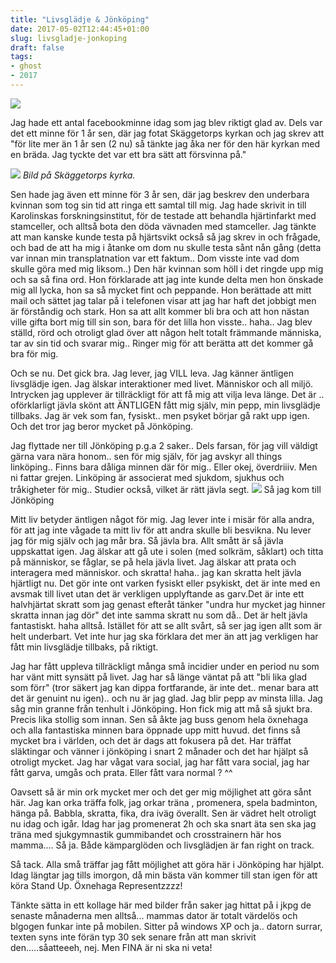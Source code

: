 ```yaml
---
title: "Livsglädje & Jönköping"
date: 2017-05-02T12:44:45+01:00
slug: livsgladje-jonkoping
draft: false
tags:
- ghost
- 2017
---
```


![](/assets/images/ghost/2017/05/18236255_10154592011091864_647390767_o.jpg)

Jag hade ett antal facebookminne idag som jag blev riktigt glad av. Dels var det ett minne för 1 år sen, där jag fotat Skäggetorps kyrkan
och jag skrev att "för lite mer än 1 år sen (2 nu) så tänkte jag åka ner för den här kyrkan med en bräda. Jag tyckte det var ett bra sätt att försvinna på."  

![](/assets/images/ghost/2017/05/skagge.jpg)
*Bild på Skäggetorps kyrka.*


Sen hade jag även ett minne för 3 år sen, där jag beskrev den underbara kvinnan som tog sin tid att ringa ett samtal till mig. Jag hade skrivit in till Karolinskas forskningsinstitut, för de testade att behandla hjärtinfarkt med stamceller, och alltså bota den döda vävnaden med stamceller. Jag tänkte att man kanske kunde testa på hjärtsvikt också så jag skrev in och frågade, och bad de att ha mig i åtanke om dom nu skulle testa sånt nån gång (detta var innan min transplatnation var ett faktum.. Dom visste inte vad dom skulle göra med mig liksom..) 
Den här kvinnan som höll i det ringde upp mig och sa så fina ord.  Hon förklarade att jag inte kunde delta men hon önskade mig all lycka, hon sa så mycket fint och peppande. Hon berättade att mitt mail och sättet jag talar på i telefonen visar att jag har haft det jobbigt men är förståndig och stark.  Hon sa att allt kommer bli bra och att hon nästan ville gifta bort mig till sin son, bara för det lilla hon visste.. haha.. Jag blev ställd, rörd och otroligt glad över att någon helt totalt främmande människa, tar av sin tid och svarar mig.. Ringer mig för att berätta att det kommer gå bra för mig. 

Och se nu. Det gick bra. Jag lever, jag VILL leva. Jag känner äntligen livsglädje igen. Jag älskar interaktioner med livet. Människor och all miljö. Intrycken jag upplever är tillräckligt för att få mig att vilja leva länge. Det är .. oförklarligt jävla skönt att ÄNTLIGEN fått mig själv, min pepp, min livsglädje tillbaks.
Jag är vek som fan, fysiskt.. men psyket börjar gå rakt upp igen. Och det tror jag beror mycket på Jönköping.

Jag flyttade ner till Jönköping p.g.a 2 saker.. Dels farsan, för jag vill väldigt gärna vara nära honom.. sen för mig själv, för jag avskyr all things linköping.. Finns bara dåliga minnen där för mig.. Eller okej, överdriiiv. Men ni fattar grejen. Linköping är associerat med sjukdom, sjukhus och tråkigheter för mig.. Studier också, vilket är rätt jävla segt.
![](/assets/images/ghost/2017/05/18236646_10154592011246864_770541493_o.jpg)
Så jag kom till Jönköping


Mitt liv betyder äntligen något för mig. Jag lever inte i misär för alla andra, för att jag inte vågade ta mitt liv för att andra skulle bli besvikna. Nu lever jag för mig själv och jag mår bra. Så jävla bra. Allt smått är så jävla uppskattat igen. Jag älskar att gå ute i solen (med solkräm, såklart) och titta på människor, se fåglar, se på hela jävla livet. 
Jag älskar att prata och interagera med människor. och skratta! haha.. jag kan skratta helt jävla hjärtligt nu. Det gör inte ont varken fysiskt eller psykiskt, det är inte med en avsmak till livet utan det är verkligen upplyftande as garv.Det är inte ett halvhjärtat skratt som jag genast efteråt tänker  "undra hur mycket jag hinner skratta innan jag dör" det inte samma skratt nu som då..
Det är helt jävla fantastiskt. haha alltså. Istället för att se allt svårt, så ser jag igen allt som är helt underbart.
Vet inte hur jag ska förklara det mer än att jag verkligen har fått min livsglädje tillbaks, på riktigt.

Jag har fått uppleva tillräckligt många små incidier under en period nu som har vänt mitt synsätt på livet. Jag har så länge väntat på att "bli lika glad som förr" (tror säkert jag kan dippa fortfarande, är inte det.. menar bara att det är genuint nu igen).. och nu är jag glad. Jag blir pepp av minsta lilla. Jag såg min granne från tenhult i Jönköping. Hon fick mig att må så sjukt bra. Precis lika stollig som innan. Sen så åkte jag buss genom hela öxnehaga och alla fantastiska minnen bara öppnade upp mitt huvud. det finns så mycket bra i världen, och det är dags att fokusera på det. Har träffat släktingar och vänner i jönköping i snart 2 månader och det har hjälpt så otroligt mycket. Jag har vågat vara social, jag har fått vara social, jag har fått garva, umgås och prata. Eller fått vara normal ? ^^ 

Oavsett så är min ork mycket mer och det ger mig möjlighet att göra sånt här. Jag kan orka träffa folk, jag orkar träna , promenera, spela badminton, hänga på. Babbla, skratta, fika, dra iväg överallt. 
Sen är vädret helt otroligt nu idag och igår. Idag har jag promenerat 2h och ska snart äta sen ska jag träna med sjukgymnastik gummibandet och crosstrainern här hos mamma....
Så ja. Både kämparglöden och livsglädjen är fan right on track.

Så tack. Alla små träffar jag fått möjlighet att göra här i Jönköping har hjälpt. Idag längtar jag tills imorgon, då min bästa vän kommer till stan igen för att köra Stand Up. Öxnehaga Representzzzz!

Tänkte sätta in ett kollage här med bilder från  saker jag hittat på i jkpg de senaste månaderna men alltså... mammas dator är totalt värdelös och blgogen funkar inte på mobilen. Sitter på windows XP och ja.. datorn surrar, texten syns inte förän typ 30 sek senare från att man skrivit den.....såatteeeh, nej. Men FINA är ni ska ni veta!  



